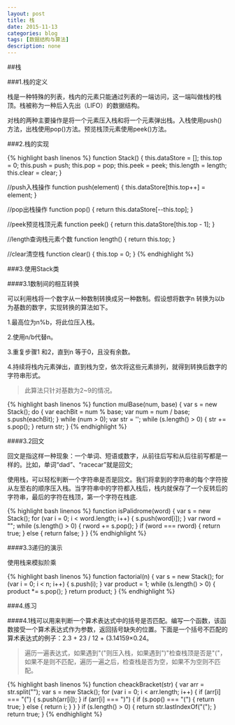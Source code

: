 ```yaml
---
layout: post
title: 栈
date: 2015-11-13
categories: blog
tags: [数据结构与算法]
description: none
---
```


##栈

###1.栈的定义

栈是一种特殊的列表，栈内的元素只能通过列表的一端访问，这一端叫做栈的栈顶。栈被称为一种后入先出（LIFO）的数据结构。

对栈的两种主要操作是将一个元素压入栈和将一个元素弹出栈。入栈使用push() 方法，出栈使用pop()方法。预览栈顶元素使用peek()方法。

###2.栈的实现

{% highlight bash linenos %}
function Stack() {
    this.dataStore = [];
    this.top = 0;
    this.push = push;
    this.pop = pop;
    this.peek = peek;
    this.length = length;
    this.clear = clear;
}

//push入栈操作
function push(element) {
    this.dataStore[this.top++] = element;
}

//pop出栈操作
function pop() {
    return this.dataStore[--this.top];
}

//peek预览栈顶元素
function peek() {
    return this.dataStore[this.top - 1];
}

//length查询栈元素个数
function length() {
    return this.top;
}

//clear清空栈
function clear() {
    this.top = 0;
}
{% endhighlight %}

###3.使用Stack类

####3.1数制间的相互转换

可以利用栈将一个数字从一种数制转换成另一种数制。假设想将数字n 转换为以b 为基数的数字，实现转换的算法如下。

1.最高位为n%b，将此位压入栈。

2.使用n/b代替n。

3.重复步骤1 和2，直到n 等于0，且没有余数。

4.持续将栈内元素弹出，直到栈为空，依次将这些元素排列，就得到转换后数字的字符串形式。

>此算法只针对基数为2~9的情况。

{% highlight bash linenos %}
function mulBase(num, base) {
    var s = new Stack();
    do {
        var eachBit = num % base;
        var num = num / base;
        s.push(eachBit);
    } while (num > 0);
    var str = '';
    while (s.length() > 0) {
        str += s.pop();
    }
    return str;
}
{% endhighlight %}

####3.2回文

回文是指这样一种现象：一个单词、短语或数字，从前往后写和从后往前写都是一样的。比如，单词“dad”、“racecar”就是回文;

使用栈，可以轻松判断一个字符串是否是回文。我们将拿到的字符串的每个字符按从左至右的顺序压入栈。当字符串中的字符都入栈后，栈内就保存了一个反转后的字符串，最后的字符在栈顶，第一个字符在栈底.

{% highlight bash linenos %}
function isPalidrome(word) {
    var s = new Stack();
    for (var i = 0; i < word.length; i++) {
        s.push(word[i]);
    }
    var rword = "";
    while (s.length() > 0) {
        rword += s.pop();
    }
    if (word === rword) {
        return true;
    } else {
        return false;
    }
}
{% endhighlight %}

####3.3递归的演示

使用栈来模拟阶乘

{% highlight bash linenos %}
function factorial(n) {
    var s = new Stack();
    for (var i = 0; i < n; i++) {
        s.push(i);
    }
    var product = 1;
    while (s.length() > 0) {
        product *= s.pop();
    }
    return product;
}
{% endhighlight %}

###4.练习

####4.1栈可以用来判断一个算术表达式中的括号是否匹配。编写一个函数，该函数接受一个算术表达式作为参数，返回括号缺失的位置。下面是一个括号不匹配的算术表达式的例子：2.3 + 23 / 12 + (3.14159×0.24。

>遍历一遍表达式，如果遇到"("则压入栈，如果遇到")"检查栈顶是否是"("，如果不是则不匹配，遍历一遍之后，检查栈是否为空，如果不为空则不匹配。

{% highlight bash linenos %}
function cheackBracket(str) {
    var arr = str.split("");
    var s = new Stack();
    for (var i = 0; i < arr.length; i++) {
        if (arr[i] === "(") {
            s.push(arr[i]);
        }
        if (arr[i] === ")") {
            if (s.pop() === "(") {
                return true;
            } else {
                return i;
            }
        }
    }
    if (s.length() > 0) {
        return str.lastIndexOf("(");
    }
    return true;
}
{% endhighlight %}
